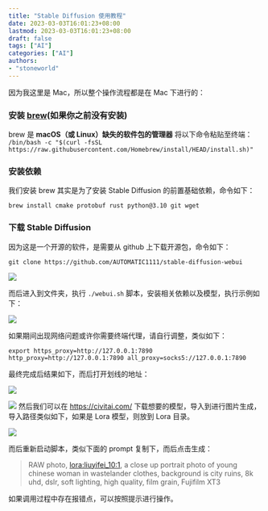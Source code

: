 ```yaml
---
title: "Stable Diffusion 使用教程"
date: 2023-03-03T16:01:23+08:00
lastmod: 2023-03-03T16:01:23+08:00
draft: false
tags: ["AI"]
categories: ["AI"]
authors: 
- "stoneworld"
---
```


因为我这里是 Mac，所以整个操作流程都是在 Mac 下进行的：

### 安装 [brew](https://brew.sh/)(如果你之前没有安装)

brew 是 **macOS（或 Linux）缺失的软件包的管理器**
将以下命令粘贴至终端：
`/bin/bash -c "$(curl -fsSL https://raw.githubusercontent.com/Homebrew/install/HEAD/install.sh)"`

### 安装依赖

我们安装 brew 其实是为了安装 Stable Diffusion 的前置基础依赖，命令如下：

`brew install cmake protobuf rust python@3.10 git wget`

### 下载 Stable Diffusion 

因为这是一个开源的软件，是需要从 github 上下载开源包，命令如下：

`git clone https://github.com/AUTOMATIC1111/stable-diffusion-webui`

![](/images/Pasted%20image%2020230304180536.png)


而后进入到文件夹，执行 `./webui.sh` 脚本，安装相关依赖以及模型，执行示例如下：

![](/images/Pasted%20image%2020230304180859.png)

如果期间出现网络问题或许你需要终端代理，请自行调整，类似如下：

`export https_proxy=http://127.0.0.1:7890 http_proxy=http://127.0.0.1:7890 all_proxy=socks5://127.0.0.1:7890`

最终完成后结果如下，而后打开划线的地址：

![](/images/Pasted%20image%2020230304191918.png)

![](images/Pasted%20image%2020230304191943.png)
然后我们可以在 https://civitai.com/ 下载想要的模型，导入到进行图片生成，导入路径类似如下，如果是 Lora 模型，则放到 Lora 目录。

![](/images/Pasted%20image%2020230304195439.png)

而后重新启动脚本，类似下面的 prompt 复制下，而后点击生成：

> RAW photo, <lora:liuyifei_10:1>, a close up portrait photo of young chinese woman in wastelander clothes, background is city ruins, 8k uhd, dslr, soft lighting, high quality, film grain, Fujifilm XT3

如果调用过程中存在报错点，可以按照提示进行操作。